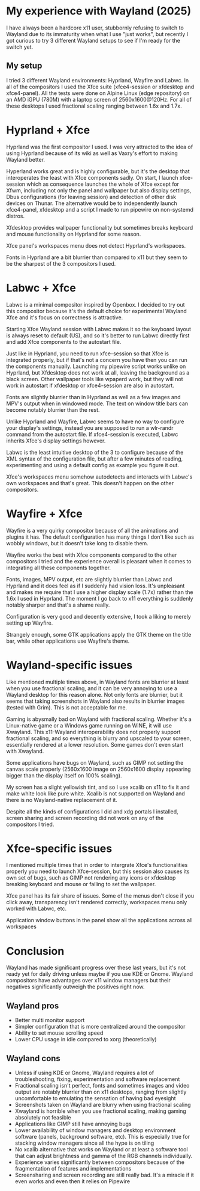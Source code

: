 # My experience with Wayland (2025)

I have always been a hardcore x11 user, stubbornly refusing to switch to Wayland due to its immaturity when what I use "just works", but recently I got curious to try 3 different Wayland setups to see if I'm ready for the switch yet.

## My setup

I tried 3 different Wayland environments: Hyprland, Wayfire and Labwc. In all of the compositors I used the Xfce suite (xfce4-session or xfdesktop and xfce4-panel). All the tests were done on Alpine Linux (edge repository) on an AMD iGPU (780M) with a laptop screen of 2560x1600@120Hz. For all of these desktops I used fractional scaling ranging between 1.6x and 1.7x.

# Hyprland + Xfce

Hyprland was the first compositor I used. I was very attracted to the idea of using Hyprland because of its wiki as well as Vaxry's effort to making Wayland better.

Hyperland works great and is highly configurable, but it's the desktop that interoperates the least with Xfce components sadly. On start, I launch xfce-session which as consequence launches the whole of Xfce except for Xfwm, including not only the panel and wallpaper but also display settings, Dbus configurations (for leaving session) and detection of other disk devices on Thunar. The alternative would be to independently launch xfce4-panel, xfdesktop and a script I made to run pipewire on non-systemd distros.

Xfdesktop provides wallpaper functionality but sometimes breaks keyboard and mouse functionality on Hyprland for some reason.

Xfce panel's workspaces menu does not detect Hyprland's workspaces.

Fonts in Hyprland are a bit blurrier than compared to x11 but they seem to be the sharpest of the 3 compositors I used.

# Labwc + Xfce

Labwc is a minimal compositor inspired by Openbox. I decided to try out this compositor because it's the default choice for experimental Wayland Xfce and it's focus on correctness is attractive.

Starting Xfce Wayland session with Labwc makes it so the keyboard layout is always reset to default (US), and so it's better to run Labwc directly first and add Xfce components to the autostart file.

Just like in Hyprland, you need to run xfce-session so that Xfce is integrated properly, but if that's not a concern you have then you can run the components manually. Launching my pipewire script works unlike on Hyprland, but Xfdesktop does not work at all, leaving the background as a black screen. Other wallpaper tools like wpaperd work, but they will not work in autostart if xfdesktop or xfce4-session are also in autostart.

Fonts are slightly blurrier than in Hyprland as well as a few images and MPV's output when in windowed mode. The text on window title bars can become notably blurrier than the rest.

Unlike Hyprland and Wayfire, Labwc seems to have no way to configure your display's settings, instead you are supposed to run a wlr-randr command from the autostart file. If xfce4-session is executed, Labwc inherits Xfce's display settings however.

Labwc is the least intuitive desktop of the 3 to configure because of the XML syntax of the configuration file, but after a few minutes of reading, experimenting and using a default config as example you figure it out.

Xfce's workspaces menu somehow autodetects and interacts with Labwc's own workspaces and that's great. This doesn't happen on the other compositors.


# Wayfire + Xfce

Wayfire is a very quirky compositor because of all the animations and plugins it has. The default configuration has many things I don't like such as wobbly windows, but it doesn't take long to disable them.

Wayfire works the best with Xfce components compared to the other compositors I tried and the experience overall is pleasant when it comes to integrating all these components together.

Fonts, images, MPV output, etc are slightly blurrier than Labwc and Hyprland and it does feel as if I suddenly had vision loss. It's unpleasant and makes me require that I use a higher display scale (1.7x) rather than the 1.6x I used in Hyprland. The moment I go back to x11 everything is suddenly notably sharper and that's a shame really.

Configuration is very good and decently extensive, I took a liking to merely setting up Wayfire.

Strangely enough, some GTK applications apply the GTK theme on the title bar, while other applications use Wayfire's theme.

# Wayland-specific issues

Like mentioned multiple times above, in Wayland fonts are blurrier at least when you use fractional scaling, and it can be very annoying to use a Wayland desktop for this reason alone. Not only fonts are blurrier, but it seems that taking screenshots in Wayland also results in blurrier images (tested with Grim). This is not acceptable for me.

Gaming is abysmally bad on Wayland with fractional scaling. Whether it's a Linux-native game or a Windows game running on WINE, it will use Xwayland. This x11-Wayland interoperability does not properly support fractional scaling, and so everything is blurry and upscaled to your screen, essentially rendered at a lower resolution. Some games don't even start with Xwayland.

Some applications have bugs on Wayland, such as GIMP not setting the canvas scale properly (2560x1600 image on 2560x1600 display appearing bigger than the display itself on 100% scaling).

My screen has a slight yellowish tint, and so I use xcalib on x11 to fix it and make white look like pure white. Xcalib is not supported on Wayland and there is no Wayland-native replacement of it.

Despite all the kinds of configurations I did and xdg portals I installed, screen sharing and screen recording did not work on any of the compositors I tried.

# Xfce-specific issues

I mentioned multiple times that in order to intergrate Xfce's functionalities properly you need to launch Xfce-session, but this session also causes its own set of bugs, such as GIMP not rendering any icons or xfdesktop breaking keyboard and mouse or failing to set the wallpaper.

Xfce panel has its fair share of issues. Some of the menus don't close if you click away, transparency isn't rendered correctly, workspaces menu only worked with Labwc, etc.

Application window buttons in the panel show all the applications across all workspaces

# Conclusion

Wayland has made significant progress over these last years, but it's not ready yet for daily driving unless maybe if you use KDE or Gnome. Wayland compositors have advantages over x11 window managers but their negatives significantly outweigh the positives right now.

## Wayland pros
* Better multi monitor support
* Simpler configuration that is more centralized around the compositor
* Ability to set mouse scrolling speed
* Lower CPU usage in idle compared to xorg (theoretically)

## Wayland cons
* Unless if using KDE or Gnome, Wayland requires a lot of troubleshooting, fixing, experimentation and software replacement
* Fractional scaling isn't perfect, fonts and sometimes images and video output are notably blurrier than on x11 desktops, ranging from slightly uncomfortable to emulating the sensation of having bad eyesight
* Screenshots taken on Wayland are blurry when using fractional scaling
* Xwayland is horrible when you use fractional scaling, making gaming absolutely not feasible
* Applications like GIMP still have annoying bugs
* Lower availability of window managers and desktop environment software (panels, background software, etc). This is especially true for stacking window managers since all the hype is on tiling
* No xcalib alternative that works on Wayland or at least a software tool that can adjust brightness and gamma of the RGB channels individually.
* Experience varies significantly between compositors because of the fragmentation of features and implementations
* Screensharing and screen recording are still really bad. It's a miracle if it even works and even then it relies on Pipewire
